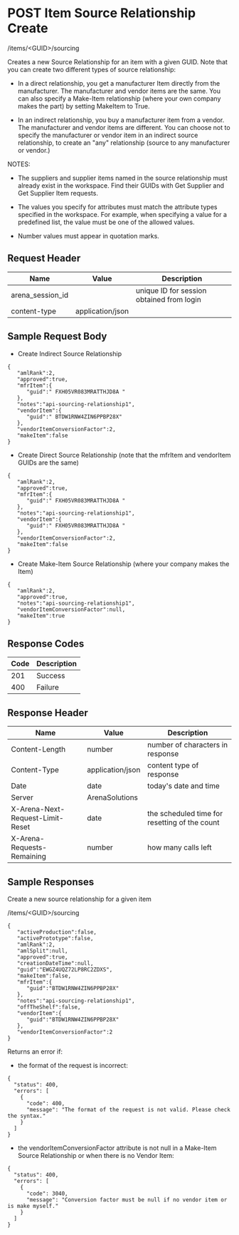 # POST Item Source Relationship Create
/items/&lt;GUID&gt;/sourcing

Creates a new Source Relationship for an item with a given GUID. Note that you can create two different types of source relationship:
          
          
        

* In a direct relationship, you get a manufacturer Item directly from the manufacturer. The manufacturer and vendor items are the same. You can also specify a Make-Item relationship (where your own company makes the part) by setting MakeItem to True.


* In an indirect relationship, you buy a manufacturer item from a vendor. The manufacturer and vendor items are different. You can choose not to specify the manufacturer or vendor item in an indirect source relationship, to create an "any" relationship \(source to any manufacturer or vendor.\)


NOTES:
          
          
          
        

* The suppliers and supplier items named in the source relationship must already exist in the workspace. Find their GUIDs with Get Supplier and Get Supplier Item requests.

* The values you specify for attributes must match the attribute types specified in the workspace. For example, when specifying a value for a predefined list, the value must be one of the allowed values.

* Number values must appear in quotation marks.

## Request Header

| Name<br> | Value<br> | Description<br> |
|  --- |  --- |  --- | 
| arena_session_id<br> |   | unique ID for session obtained from login<br> |
| content-type<br> | application/json<br> |   |

## Sample Request Body
* Create Indirect Source Relationship

```
{  
   "amlRank":2,
   "approved":true,
   "mfrItem":{  
      "guid":" FXH05VR083MRATTHJD8A "
   },
   "notes":"api-sourcing-relationship1",
   "vendorItem":{  
      "guid":" BTDW1RNW4ZIN6PPBP28X"
   },
   "vendorItemConversionFactor":2,
   "makeItem":false
}
```
* Create Direct Source Relationship (note that the mfrItem and vendorItem GUIDs are the same)

```
{  
   "amlRank":2,
   "approved":true,
   "mfrItem":{  
      "guid":" FXH05VR083MRATTHJD8A "
   },
   "notes":"api-sourcing-relationship1",
   "vendorItem":{  
      "guid":" FXH05VR083MRATTHJD8A "
   },
   "vendorItemConversionFactor":2,
   "makeItem":false
}
```
* Create Make-Item Source Relationship (where your company makes the Item)

```
{  
   "amlRank":2,
   "approved":true,
   "notes":"api-sourcing-relationship1",
   "vendorItemConversionFactor":null,
   "makeItem":true
}
```
## Response Codes

| Code<br> | Description<br> |
|  --- |  --- | 
| 201<br> | Success<br> |
| 400<br> | Failure<br> |

## Response Header

| Name<br> | Value<br> | Description<br> |
|  --- |  --- |  --- | 
| Content-Length<br> | number<br> | number of characters in response<br> |
| Content-Type<br> | application/json<br> | content type of response<br> |
| Date<br> | date<br> | today's date and time<br> |
| Server<br> | ArenaSolutions<br> |   |
| X-Arena-Next-Request-Limit-Reset<br> | date<br> | the scheduled time for resetting of the count<br> |
| X-Arena-Requests-Remaining<br> | number<br> | how many calls left<br> |

## Sample Responses
Create a new source relationship for a given item

/items/&lt;GUID&gt;/sourcing

```
{  
   "activeProduction":false,
   "activePrototype":false,
   "amlRank":2,
   "amlSplit":null,
   "approved":true,
   "creationDateTime":null,
   "guid":"EWGZ4UQZ72LP8RC2ZDXS",
   "makeItem":false,
   "mfrItem":{  
      "guid":"BTDW1RNW4ZIN6PPBP28X"
   },
   "notes":"api-sourcing-relationship1",
   "offTheShelf":false,
   "vendorItem":{  
      "guid":"BTDW1RNW4ZIN6PPBP28X"
   },
   "vendorItemConversionFactor":2
}
```
Returns an error if:
          
          
        

* the format of the request is incorrect:

```
{
  "status": 400,
  "errors": [
    {
      "code": 400,
      "message": "The format of the request is not valid. Please check the syntax."
    }
  ]
}
```
* the vendorItemConversionFactor attribute is not null in a Make-Item Source Relationship or when there is no Vendor Item:

```
{
  "status": 400,
  "errors": [
    {
      "code": 3040,
      "message": "Conversion factor must be null if no vendor item or is make myself."
    }
  ]
}
```
